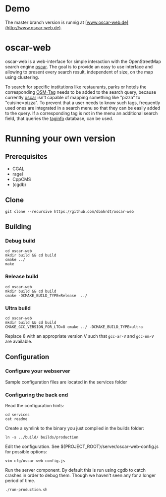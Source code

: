 # Demo

The master branch version is runnig at [www.oscar-web.de](http://www.oscar-web.de).

# oscar-web

oscar-web is a web-interface for simple interaction with the OpenStreetMap search engine [oscar](https://github.com/dbahrdt/oscar). The goal is to provide an easy to use interface and allowing
to present every search result, independent of size, on the map using clustering.

To search for specific institutions like restaurants, parks or hotels the corresponding [OSM-Tag](http://wiki.openstreetmap.org/wiki/Tags) needs to be added to the search query, because currently [oscar](https://github.com/dbahrdt/oscar)
isn't capable of mapping something like "pizza" to "cuisine=pizza". To prevent that a user needs to know such tags, frequently used ones are integrated in a search menu so that they can be easily added to the query. If a corresponding tag is not in the menu
an additional search field, that queries the [taginfo](http://taginfo.openstreetmap.org/) database, can be used.

# Running your own version

## Prerequisites

- CGAL
- ragel
- CppCMS
- (cgdb)

## Clone

`git clone --recursive https://github.com/dbahrdt/oscar-web`

## Building

### Debug build
```
cd oscar-web
mkdir build && cd build
cmake ../
make
```

### Release build
```
cd oscar-web
mkdir build && cd build
cmake -DCMAKE_BUILD_TYPE=Release  ../
```

### Ultra build
```
cd oscar-web
mkdir build && cd build
CMAKE_GCC_VERSION_FOR_LTO=8 cmake ../ -DCMAKE_BUILD_TYPE=ultra
```

Replace 8 with an appropriate version V such that `gcc-ar-V` and `gcc-nm-V` are available.

## Configuration

### Configure your webserver
Sample configuration files are located in the services folder

### Configuring the back end

Read the configuration hints:
```
cd services
cat readme
```

Create a symlink to the binary you just compiled in the builds folder:
```
ln -s ../build/ builds/production
```

Edit the configuration. See ${PROJECT_ROOT}/server/oscar-web-config.js for possible options:
```
vim cfg/oscar-web-config.js
```

Run the server component. By default this is run using cgdb to catch crashes in order to debug them. Though we haven't seen any for a longer period of time.
```
./run-production.sh
```
